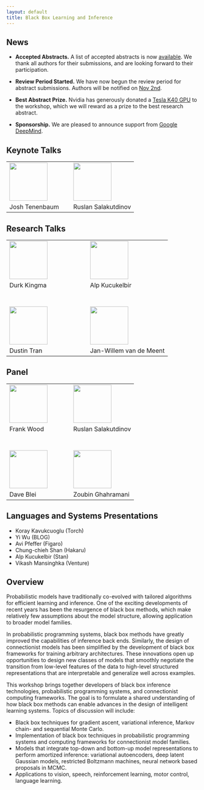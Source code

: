 ```yaml
---
layout: default
title: Black Box Learning and Inference
---
```


## News 

- **Accepted Abstracts.** A list of accepted abstracts is now [available](accepted-papers/). We thank all authors for their submissions, and are looking forward to their participation. 

- **Review Period Started.** We have now begun the review period for abstract submissions. Authors will be notified on [Nov 2nd](schedule/). 

- **Best Abstract Prize.** Nvidia has generously donated a [Tesla K40 GPU](http://www.nvidia.com/object/tesla-servers.html) to the workshop, which we will reward as a prize to the best research abstract.

- **Sponsorship.** We are pleased to announce support from [Google DeepMind](http://deepmind.com).

## Keynote Talks
<table>
<tr>
<td width="50%"><img src="{{site.baseurl}}/images/tenenbaum.jpg" width="100px" align="bottom"></td>
<td width="50%"><img src="{{site.baseurl}}/images/salakutdinov.jpg" width="100px" align="bottom"></td>
</tr>
<tr>
<td>Josh Tenenbaum</td>
<td>Ruslan Salakutdinov</td>
</tr>
</table>

## Research Talks
<table>
<tr>
<td width="50%"><img src="{{site.baseurl}}/images/kingma.jpg" width="100px" align="bottom"></td>
<td width="50%"><img src="{{site.baseurl}}/images/kucukelbir.jpg" width="100px" align="bottom"></td>
</tr>
<tr>
<td>Durk Kingma</td>
<td>Alp Kucukelbir</td>
</tr>
<tr>
<td width="50%"><br/><br/><img src="{{site.baseurl}}/images/tran.jpg" width="100px" align="bottom"></td>
<td width="50%"><br/><br/><img src="{{site.baseurl}}/images/vdm.jpg" width="100px" align="bottom"></td>
</tr>
<tr>
<td>Dustin Tran</td>
<td>Jan-Willem van de Meent</td>
</tr>
</table>

## Panel
<table>
<tr>
<td width="50%"><img src="{{site.baseurl}}/images/wood.jpg" width="100px" align="bottom"></td>
<td width="50%"><img src="{{site.baseurl}}/images/salakutdinov.jpg" width="100px" align="bottom"></td>
</tr>
<tr>
<td>Frank Wood</td>
<td>Ruslan Salakutdinov</td>
</tr>
<tr>
<td width="50%"><br/><br/><img src="{{site.baseurl}}/images/blei.jpg" width="100px" align="bottom"></td>
<td width="50%"><br/><br/><img src="{{site.baseurl}}/images/ghahramani.jpg" width="100px" align="bottom"></td>
</tr>
<tr>
<td>Dave Blei</td>
<td>Zoubin Ghahramani</td>
</tr>
</table>

## Languages and Systems Presentations
- Koray Kavukcuoglu (Torch)
- Yi Wu (BLOG)
- Avi Pfeffer (Figaro)
- Chung-chieh Shan (Hakaru)
- Alp Kucukelbir (Stan)
- Vikash Mansinghka (Venture)

## Overview

Probabilistic models have traditionally co-evolved with tailored algorithms for efficient learning and inference. One of the exciting developments of recent years has been the resurgence of black box methods, which make relatively few assumptions about the model structure, allowing application to broader model families. 

In probabilistic programming systems, black box methods have greatly improved the capabilities of inference back ends.  Similarly, the design of connectionist models has been simplified by the development of black box frameworks for training arbitrary architectures. These innovations open up opportunities to design new classes of models that smoothly negotiate the transition from low-level features of the data to high-level structured representations that are interpretable and generalize well across examples.

This workshop brings together developers of black box inference technologies, probabilistic programming systems, and connectionist computing frameworks. The goal is to formulate a shared understanding of how black box methods can enable advances in the design of intelligent learning systems. Topics of discussion will include:

* Black box techniques for gradient ascent, variational inference, Markov chain- and sequential Monte Carlo.
* Implementation of black box techniques in probabilistic programming systems and computing frameworks for connectionist model families. 
* Models that integrate top-down and bottom-up model representations to perform amortized inference: variational autoencoders, deep latent Gaussian models, restricted Boltzmann machines, neural network based proposals in MCMC. 
* Applications to vision, speech, reinforcement learning, motor control, language learning.
